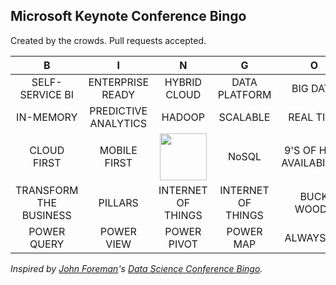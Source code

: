 ## Microsoft Keynote Conference Bingo



Created by the crowds. Pull requests accepted.


| B                | I                       | N                                                       | G                                                   | O                    |  
| :-----------:    | :-------------:         | :-------------:                                         | :-------------:                                     | :-------------:      |  
| SELF-SERVICE BI  | ENTERPRISE READY                  | HYBRID CLOUD                                   | DATA PLATFORM | BIG DATA          |  
| IN-MEMORY    | PREDICTIVE ANALYTICS | HADOOP                                      | SCALABLE                                   | REAL TIME                 |  
| CLOUD FIRST         | MOBILE FIRST                | <a href="http://www.microsoft.com/en-us/server-cloud/products/sql-server/"><img src="http://sqlmag.com/site-files/sqlmag.com/files/uploads/2013/11/Microsoft-SQL-Server.jpg" height="75" ></a> | NoSQL                                               | 9'S OF HIGH AVAILABILITY |  
| TRANSFORM THE BUSINESS     | PILLARS          | INTERNET OF THINGS                                                   | INTERNET OF THINGS                                              | BUCK WOODY            |  
| POWER QUERY      | POWER VIEW      | POWER PIVOT                                                | POWER MAP                                        | ALWAYS ON     |  



*Inspired by [John Foreman](https://twitter.com/John4man)'s [Data Science Conference Bingo](https://github.com/tdhopper/Data-Science-Conference-Bingo).*
